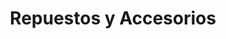 ---
title: "Repuestos y Accesorios"
url: /quito/repuestos-y-accesorios/
shop: reparación de automóviles
---